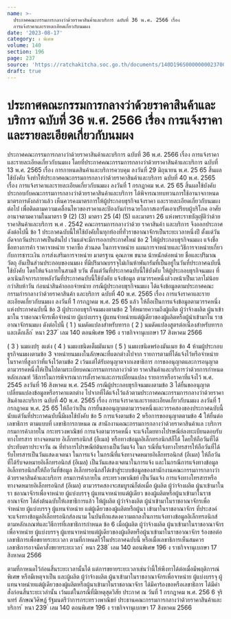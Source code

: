 ```yaml
---
name: >-
  ประกาศคณะกรรมการกลางว่าด้วยราคาสินค้าและบริการ ฉบับที่ 36 พ.ศ. 2566 เรื่อง 
  การแจ้งราคาและรายละเอียดเกี่ยวกับนมผง
date: '2023-08-17'
category: ง พิเศษ
volume: 140
section: 196
page: 237
source: 'https://ratchakitcha.soc.go.th/documents/140D196S0000000023700.pdf'
draft: true
---
```


# ประกาศคณะกรรมการกลางว่าด้วยราคาสินค้าและบริการ ฉบับที่ 36 พ.ศ. 2566 เรื่อง  การแจ้งราคาและรายละเอียดเกี่ยวกับนมผง

ประกาศคณะกรรมการกลางว่าด้วยราคาสินค้าและบริการ ฉบับที่ 36 พ.ศ. 2566 เรื่อง การแจ้งราคาและรายละเอียดเกี่ยวกับนมผง โดยที่ประกาศคณะกรรมการกลางว่าด้วยราคาสินค้าและบริการ ฉบับที่ 13 พ.ศ. 2565 เรื่อง การกาหนดสินค้าและบริการควบคุม ลงวันที่ 29 มิถุนายน พ.ศ. 25 65 สิ้นผลใช้บังคับ จึงทำให้ประกาศคณะกรรมการกลางว่าด้วยราคาสินค้าและบริการ ฉบับที่ 40 พ.ศ. 2565 เรื่อง การแจ้งราคาและรายละเอียดเกี่ยวกับนมผง ลงวันที่ 1 กรกฎาคม พ.ศ. 25 65 สิ้นผลใช้บังคับ ประกอบกับคณะกรรมการกลางว่าด้วยราคาสินค้าและบริการ ได้พิจารณาทบทวนการใช้อานาจกาหนด มาตรการดังกล่าวแล้ว เห็นควรคงมาตรการให้ผู้ประกอบธุรกิจแจ้งราคา และรายละเอียดเกี่ยวกับนมผงต่อไป เพื่อติดตามความเคลื่อนไหวของราคาและป้องกันกำรฉวยโอกาสเอารัดเอาเปรียบผู้บริโภค อาศัยอานาจตามความในมาตรา 9 (2) (3) มาตรา 25 (4) (5) และมาตรา 26 แห่งพระราชบัญญัติว่าด้วยราคาสินค้าและบริการ พ.ศ . 2542 คณะกรรมการกลางว่าด้วย ราคาสินค้า และบริการ จึงออกประกาศ ดังต่อไปนี้ ข้อ 1 ประกาศฉบับนี้ให้ใช้บังคับในทุกท้องที่ทั่วราชอาณาจักรเป็นระยะเวลาหนึ่งปี ตั้งแต่วันถัดจากวันประกาศเป็นต้นไป เว้นแต่จะมีการออกประกาศใหม่ ข้อ 2 ให้ผู้ประกอบธุรกิจนมผง แจ้งชื่อ ชื่อทางการค้า ราคาจาหน่าย ราคาซื้อ ส่วนลด ในการจาหน่าย แผนการจาหน่ายและวิธีการจาหน่ายเกี่ยวกับการชาระเงิน การส่งเสริมการจาหน่าย มาตรฐาน คุณภาพ ขนาด น้าหนักต่อหน่วย ชื่อและปริมาณวัตถุ อันเป็นส่วนประกอบของนมผง ที่มีปริมาณบรรจุไม่เกินห้าพันกรัมที่เป็นอยู่ในวันที่ประกาศฉบับนี้ใช้บังคับ โดยให้แจ้งภายในสามสิ บวัน ตั้งแต่วันที่ประกาศฉบับนี้ใช้บังคับ ให้ผู้ประกอบธุรกิจนมผง ที่ดาเนินกิจการภายหลังวันที่ประกาศฉบับนี้ใช้บังคับ แจ้งข้อมูล ตามวรรคหนึ่งล่วงหน้าเป็นเวลาไม่น้อยกว่าสิบห้าวัน ก่อนนำสินค้าออกจำหน่าย กรณีผู้ประกอบธุรกิจนมผง ได้แจ้งข้อมูลตามประกาศคณะกรรมกำรกลางว่าด้วยราคาสินค้า และบริการ ฉบับที่ 40 พ.ศ. 2565 เรื่อง การแจ้งราคาและรายละเอียดเกี่ยวกับนมผง ลงวันที่ 1 กรกฎาคม พ.ศ. 25 65 แล้ว ให้ถือเป็นการแจ้งข้อมูลตามวรรคหนึ่งแห่งประกาศฉบับนี้ ข้อ 3 ผู้ประกอบธุรกิจนมผงตามข้อ 2 ให้หมายความถึงผู้ผลิต ผู้ว่าจ้างผลิต ผู้นาเข้ามาใน ราชอาณาจักรเพื่อจำหน่าย ผู้แบ่งบรรจุ ผู้แทนจำหน่ายแต่ผู้เดียวของผู้ผลิตหรือผู้นำเข้ามาใน ราชอาณาจักรนมผง ดังต่อไปนี้ ( 1 ) นมดัดแปลงสำหรับทารก ( 2 ) นมดัดแปลงสูตรต่อเนื่องสำหรับทารกและเด็กเล็ก ้ หนา 237 ่ เลม 140 ตอนพิเศษ 196 ง ราชกิจจานุเบกษา 17 สิงหาคม 2566

( 3 ) นมผงปรุ งแต่ง ( 4 ) นมผงชนิดเต็มมันเนย ( 5 ) นมผงชนิดพร่องมันเนย ข้อ 4 ห้ามผู้ประกอบธุรกิจนมผงตามข้อ 3 จาหน่ายนมผงในลักษณะที่แตกต่างไปจาก รายการตามที่ได้แจ้งไว้หรือจำหน่ายในราคาที่สูงกว่าที่แจ้งไว้ตามข้อ 2 เว้นแต่ได้รับอนุญาตจากเลขาธิการ การขออนุญาตและการอนุญาตตามวรรคหนึ่งให้เป็นไปตามระเบียบคณะกรรมการกลางว่าด้วย ราคาสินค้าและบริการว่าด้วยการกำหนดหลักเกณฑ์ วิธีการในการพิจารณาการตั้งราคาและการเปลี่ยนแปลง รายการหรือราคาที่แจ้งไว้ พ.ศ. 2545 ลงวันที่ 16 สิงหาคม พ.ศ. 2545 กรณีผู้ประกอบธุรกิจนมผงตามข้อ 3 ได้ยื่นขออนุญาตเปลี่ยนแปลงข้อมูลหรือราคาแตกต่าง ไปจากที่ได้แจ้งไว้แล้วตามประกาศคณะกรรมการกลางว่าด้วยราคาสินค้าและบริการ ฉบับที่ 40 พ.ศ. 2565 เรื่อง การแจ้งราคาและรายละเอียดเกี่ยวกับนมผง ลงวันที่ 1 กรกฎาคม พ.ศ. 25 65 ให้ถือว่าเป็น การยื่นขออนุญาตตามวรรคหนึ่งและวรรคสองของประกาศฉบับนี้ นับแต่วันที่ประกาศฉบับนี้มีผลใช้บังคับ ข้อ 5 การแจ้งตามข้อ 2 หรือการขออนุญาตตามข้อ 4 ให้ยื่นต่อเลขาธิการ ตามแบบที่ เลขาธิการกาหนด ณ สานักงานคณะกรรมการกลางว่าด้วยราคาสินค้าแล ะบริการ กรมการค้าภายใน กระทรวงพาณิชย์ การแจ้งตามวรรคหนึ่ง จะแจ้งโดยทางไปรษณีย์ลงทะเบียนตอบรับ ทางโทรสาร ทางจดหมาย อิเล็กทรอนิกส์ (อีเมล) หรือทางข้อมูลอิเล็กทรอนิกส์ก็ได้ โดยให้ถือวันที่ได้ประทับตราประจาวัน ณ ที่ทำการไปรษณีย์ต้นทางเป็นวันแจ้ง ในก รณีที่แจ้งทางโทรสารให้ถือวันที่ได้รับโทรสารเป็นวันแสดงเจตนา ในการแจ้ง ในกรณีที่แจ้งทางจดหมายอิเล็กทรอนิกส์ (อีเมล) ให้ถือวันที่ได้รับจดหมายอิเล็กทรอนิกส์ (อีเมล) เป็นวันแสดงเจตนาในการแจ้ง และในกรณีการแจ้งทางข้อมูลอิเล็กทรอนิกส์ให้ถือวันที่ข้อมูล อิเล็กทรอนิกส์ได้เข้าสู่ระบบข้อมูลของสานักงานคณะกรรมการกลางว่าด้วยราคาสินค้าและบริการ กรมการค้าภายใน กระทรวงพาณิชย์ เป็นวันแจ้ง การแจ้งทางโทรสารหรือทางจดหมายอิเล็กทรอนิกส์ (อีเมล) ตามวรรคสองจะสมบูรณ์ก็ต่อเมื่อ ผู้ผลิต ผู้ว่าจ้างผลิต ผู้นาเข้ามาในรา ชอาณาจักรเพื่อจาหน่าย ผู้แบ่งบรรจุ ผู้แทนจาหน่ายแต่ผู้เดียว ของผู้ผลิตหรือผู้นาเข้ามาในราชอาณาจักร ได้ส่งต้นฉบับให้เลขาธิการแล้ว ให้ผู้ผลิต ผู้ว่าจ้างผลิต ผู้นำเข้ามาในราชอาณาจักรเพื่อจำหน่าย ผู้แบ่งบรรจุ ผู้แทนจำหน่าย แต่ผู้เดียวของผู้ผลิตหรือผู้นา เข้ามาในราชอาณาจักร ที่ประสงค์จะแจ้งทางข้อมูลอิเล็กทรอนิกส์ลงนาม ในบันทึกแสดงความตกลงในการแจ้งทางข้อมูลอิเล็กทรอนิกส์ตามหลักเกณฑ์และวิธีการที่เลขาธิการกำหนด ข้อ 6 เมื่อผู้ผลิต ผู้ว่าจ้างผลิต ผู้นาเข้ามาในราชอาณาจักรเพื่อจาหน่าย ผู้แบ่งบรรจุ ผู้แทนจาหน่ายแต่ผู้เดียวของผู้ผลิตหรือผู้นาเข้ามาในราชอาณาจักร ร้องขอต่อเลขาธิการเพื่อขยายระยะเวลา ตามที่กาหนดไว้ในประกาศฉบับนี้ หรือเมื่อเลขาธิการเห็นสมควร เลขาธิการอาจมีคาสั่งขยายระยะเวลา ้ หนา 238 ่ เลม 140 ตอนพิเศษ 196 ง ราชกิจจานุเบกษา 17 สิงหาคม 2566

ตามที่กาหนดไว้ก่อนสิ้นระยะเวลานั้นได้ แต่การขยายระยะเวลาเช่นว่ำนี้ให้พึงทาได้ต่อเมื่อมีพฤติการณ์พิเศษ หรือมีเหตุจาเป็น และผู้ผลิต ผู้ว่าจ้างผลิต ผู้นาเข้ามาในราชอาณาจักรเพื่อจาหน่าย ผู้แบ่งบรรจุ ผู้แทนจาหน่ายแต่ผู้เดียวของผู้ผลิตหรือผู้นาเข้ามาในราชอาณาจักร ได้มีคาร้องขอหรือเลขาธิการ ได้มีคำสั่งก่อนสิ้นระยะเวลำนั้น เว้นแต่ในกรณีที่มีเหตุสุดวิสัย ประกาศ ณ วันที่ 1 กรกฎาคม พ.ศ. 256 6 จุรินทร์ ลักษณวิศิษฏ์ รัฐมนตรีว่าการกระทรวงพาณิชย์ ประธานคณะกรรมการกลางว่าด้วยราคาสินค้าและบริการ ้ หนา 239 ่ เลม 140 ตอนพิเศษ 196 ง ราชกิจจานุเบกษา 17 สิงหาคม 2566
